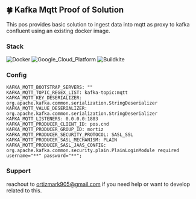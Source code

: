 ## 🍀 Kafka Mqtt Proof of Solution

This pos provides basic solution to ingest data into mqtt as proxy to kafka confluent using an existing docker image.

### Stack
![Docker](https://img.shields.io/badge/docker-%2357A143.svg?style=for-the-badge&logo=docker&logoColor=white) ![Google_Cloud_Platform](https://img.shields.io/badge/Google_Cloud_Platform-%23000000.svg?style=for-the-badge&logo=google-cloud&logoColor=#FFD700) ![Buildkite](https://img.shields.io/badge/Buildkite-%23000000.svg?style=for-the-badge&logo=Buildkite&logoColor=#FFD700)

### Config
```
KAFKA_MQTT_BOOTSTRAP_SERVERS: ""
KAFKA_MQTT_TOPIC_REGEX_LIST: kafka-topic:mqtt
KAFKA_MQTT_KEY_DESERIALIZER: org.apache.kafka.common.serialization.StringDeserializer
KAFKA_MQTT_VALUE_DESERIALIZER: org.apache.kafka.common.serialization.StringDeserializer
KAFKA_MQTT_LISTENERS: 0.0.0.0:1883
KAFKA_MQTT_PRODUCER_CLIENT_ID: pos.cnd
KAFKA_MQTT_PRODUCER_GROUP_ID: mortiz
KAFKA_MQTT_PRODUCER_SECURITY_PROTOCOL: SASL_SSL
KAFKA_MQTT_PRODUCER_SASL_MECHANISM: PLAIN
KAFKA_MQTT_PRODUCER_SASL_JAAS_CONFIG: org.apache.kafka.common.security.plain.PlainLoginModule required username="**" password="**";
```



### Support
reachout to ortizmark905@gmail.com if you need help or want to develop related to this. 
